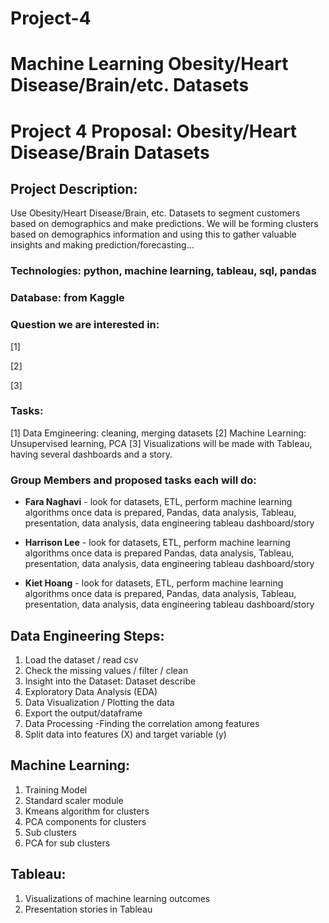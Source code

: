 # Project-4

# Machine Learning Obesity/Heart Disease/Brain/etc. Datasets

# Project 4 Proposal: Obesity/Heart Disease/Brain Datasets

## Project Description: 

Use Obesity/Heart Disease/Brain, etc. Datasets to segment customers based on demographics and make  predictions. We will be forming clusters based on demographics information and using this to gather valuable insights and making prediction/forecasting... 

### Technologies: python, machine learning, tableau, sql, pandas

### Database: from Kaggle 

### Question we are interested in: 

[1]

[2]

[3]


### Tasks: 

[1] Data Emgineering: cleaning, merging datasets 
[2] Machine Learning: Unsupervised learning, PCA 
[3] Visualizations will be made with Tableau, having several dashboards and a story.

### Group Members and proposed tasks each will do: 

* **Fara Naghavi** -  look for datasets, ETL, perform machine learning algorithms once data is prepared, Pandas, data analysis, Tableau, presentation, data analysis, data engineering tableau dashboard/story

* **Harrison Lee** - look for datasets, ETL, perform machine learning algorithms once data is prepared  Pandas, data analysis, Tableau, presentation, data analysis, data engineering tableau dashboard/story

* **Kiet Hoang**  - look for datasets, ETL, perform machine learning algorithms once data is prepared, Pandas, data analysis, Tableau, presentation, data analysis, data engineering tableau dashboard/story


## Data Engineering Steps: 

1. Load the dataset / read csv
2. Check the missing values / filter / clean
3. Insight into the Dataset: Dataset describe
4. Exploratory Data Analysis (EDA)
5. Data Visualization / Plotting the data
6. Export the output/dataframe 
7. Data Processing -Finding the correlation among features
8. Split data into features (X) and target variable (y)


## Machine Learning: 

1. Training Model
2. Standard scaler module
3. Kmeans algorithm for clusters
4. PCA components for clusters
5. Sub clusters
6. PCA for sub clusters


## Tableau:
1. Visualizations of machine learning outcomes
2. Presentation stories in Tableau
